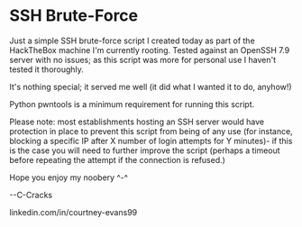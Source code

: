# SSH Brute-Force

Just a simple SSH brute-force script I created today as part of the HackTheBox machine I'm currently rooting.
Tested against an OpenSSH 7.9 server with no issues; as this script was more for personal use I haven't tested it thoroughly.

It's nothing special; it served me well (it did what I wanted it to do, anyhow!)

Python pwntools is a minimum requirement for running this script.

Please note: most establishments hosting an SSH server would have protection in place to prevent this script from being of any use (for instance, blocking a specific IP after X number of login attempts for Y minutes)- if this is the case you will need to further improve the script (perhaps a timeout before repeating the attempt if the connection is refused.)

Hope you enjoy my noobery ^-^

--C-Cracks

linkedin.com/in/courtney-evans99

